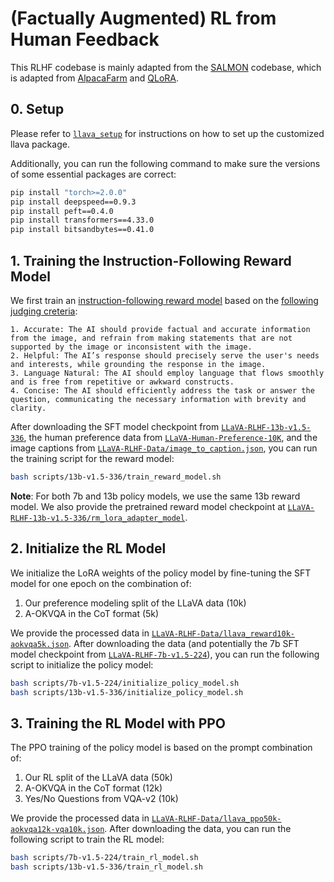 # (Factually Augmented) RL from Human Feedback

This RLHF codebase is mainly adapted from the [SALMON](https://github.com/Edward-Sun/SALMON) codebase, which is adapted from [AlpacaFarm](https://github.com/tatsu-lab/alpaca_farm) and [QLoRA](https://github.com/artidoro/qlora).

## 0. Setup

Please refer to [`llava_setup`](../llava_setup) for instructions on how to set up the customized llava package.

Additionally, you can run the following command to make sure the versions of some essential packages are correct:

```bash
pip install "torch>=2.0.0"
pip install deepspeed==0.9.3
pip install peft==0.4.0
pip install transformers==4.33.0
pip install bitsandbytes==0.41.0
```

## 1. Training the Instruction-Following Reward Model

We first train an [instruction-following reward model](https://arxiv.org/abs/2310.05910) based on the [following judging creteria](prompts/reward_prompt.txt):

```text
1. Accurate: The AI should provide factual and accurate information from the image, and refrain from making statements that are not supported by the image or inconsistent with the image.
2. Helpful: The AI’s response should precisely serve the user's needs and interests, while grounding the response in the image.
3. Language Natural: The AI should employ language that flows smoothly and is free from repetitive or awkward constructs.
4. Concise: The AI should efficiently address the task or answer the question, communicating the necessary information with brevity and clarity.
```

After downloading the SFT model checkpoint from [`LLaVA-RLHF-13b-v1.5-336`](https://huggingface.co/zhiqings/LLaVA-RLHF-13b-v1.5-336), the human preference data from [`LLaVA-Human-Preference-10K`](https://huggingface.co/datasets/zhiqings/LLaVA-Human-Preference-10K), and the image captions from [`LLaVA-RLHF-Data/image_to_caption.json`](https://huggingface.co/datasets/zhiqings/LLaVA-RLHF-Data/tree/main), you can run the training script for the reward model:

```bash
bash scripts/13b-v1.5-336/train_reward_model.sh
```

**Note**: For both 7b and 13b policy models, we use the same 13b reward model. We also provide the pretrained reward model checkpoint at [`LLaVA-RLHF-13b-v1.5-336/rm_lora_adapter_model`](https://huggingface.co/zhiqings/LLaVA-RLHF-13b-v1.5-336/tree/main/rm_lora_adapter_model).

## 2. Initialize the RL Model

We initialize the LoRA weights of the policy model by fine-tuning the SFT model for one epoch on the combination of:

1. Our preference modeling split of the LLaVA data (10k)
2. A-OKVQA in the CoT format (5k)

We provide the processed data in [`LLaVA-RLHF-Data/llava_reward10k-aokvqa5k.json`](https://huggingface.co/datasets/zhiqings/LLaVA-RLHF-Data/tree/main). After downloading the data (and potentially the 7b SFT model checkpoint from [`LLaVA-RLHF-7b-v1.5-224`](https://huggingface.co/zhiqings/LLaVA-RLHF-7b-v1.5-224)), you can run the following script to initialize the policy model:

```bash
bash scripts/7b-v1.5-224/initialize_policy_model.sh
bash scripts/13b-v1.5-336/initialize_policy_model.sh
```

## 3. Training the RL Model with PPO

The PPO training of the policy model is based on the prompt combination of:

1. Our RL split of the LLaVA data (50k)
2. A-OKVQA in the CoT format (12k)
3. Yes/No Questions from VQA-v2 (10k)

We provide the processed data in [`LLaVA-RLHF-Data/llava_ppo50k-aokvqa12k-vqa10k.json`](https://huggingface.co/datasets/zhiqings/LLaVA-RLHF-Data/tree/main). After downloading the data, you can run the following script to train the RL model:

```bash
bash scripts/7b-v1.5-224/train_rl_model.sh
bash scripts/13b-v1.5-336/train_rl_model.sh
```
